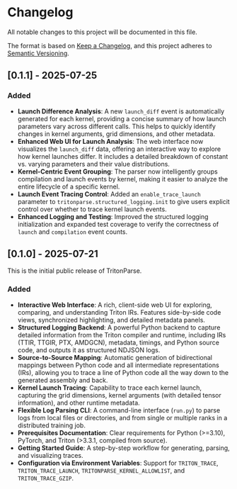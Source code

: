 # Changelog

All notable changes to this project will be documented in this file.

The format is based on [Keep a Changelog](https://keepachangelog.com/en/1.0.0/),
and this project adheres to [Semantic Versioning](https://semver.org/spec/v2.0.0.html).

## [0.1.1] - 2025-07-25

### Added

- **Launch Difference Analysis**: A new `launch_diff` event is automatically generated for each kernel, providing a concise summary of how launch parameters vary across different calls. This helps to quickly identify changes in kernel arguments, grid dimensions, and other metadata.
- **Enhanced Web UI for Launch Analysis**: The web interface now visualizes the `launch_diff` data, offering an interactive way to explore how kernel launches differ. It includes a detailed breakdown of constant vs. varying parameters and their value distributions.
- **Kernel-Centric Event Grouping**: The parser now intelligently groups compilation and launch events by kernel, making it easier to analyze the entire lifecycle of a specific kernel.
- **Launch Event Tracing Control**: Added an `enable_trace_launch` parameter to `tritonparse.structured_logging.init` to give users explicit control over whether to trace kernel launch events.
- **Enhanced Logging and Testing**: Improved the structured logging initialization and expanded test coverage to verify the correctness of `launch` and `compilation` event counts.

## [0.1.0] - 2025-07-21

This is the initial public release of TritonParse.

### Added

- **Interactive Web Interface**: A rich, client-side web UI for exploring, comparing, and understanding Triton IRs. Features side-by-side code views, synchronized highlighting, and detailed metadata panels.
- **Structured Logging Backend**: A powerful Python backend to capture detailed information from the Triton compiler and runtime, including IRs (TTIR, TTGIR, PTX, AMDGCN), metadata, timings, and Python source code, and outputs it as structured NDJSON logs.
- **Source-to-Source Mapping**: Automatic generation of bidirectional mappings between Python code and all intermediate representations (IRs), allowing you to trace a line of Python code all the way down to the generated assembly and back.
- **Kernel Launch Tracing**: Capability to trace each kernel launch, capturing the grid dimensions, kernel arguments (with detailed tensor information), and other runtime metadata.
- **Flexible Log Parsing CLI**: A command-line interface (`run.py`) to parse logs from local files or directories, and from single or multiple ranks in a distributed training job.
- **Prerequisites Documentation**: Clear requirements for Python (>=3.10), PyTorch, and Triton (>3.3.1, compiled from source).
- **Getting Started Guide**: A step-by-step workflow for generating, parsing, and visualizing traces.
- **Configuration via Environment Variables**: Support for `TRITON_TRACE`, `TRITON_TRACE_LAUNCH`, `TRITONPARSE_KERNEL_ALLOWLIST`, and `TRITON_TRACE_GZIP`.
